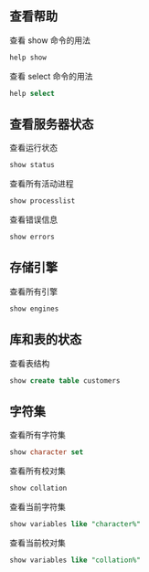 ## 查看帮助

查看 show 命令的用法

```sql
help show
```

查看 select 命令的用法

```sql
help select
```

## 查看服务器状态

查看运行状态

```sql
show status
```

查看所有活动进程

```sql
show processlist
```



查看错误信息

```sql
show errors
```

## 存储引擎

查看所有引擎

```sql
show engines
```

## 库和表的状态

查看表结构

```sql
show create table customers
```

## 字符集

查看所有字符集

```sql
show character set
```

查看所有校对集

```sql
show collation
```

查看当前字符集

```sql
show variables like "character%"
```

查看当前校对集

```sql
show variables like "collation%"
```
